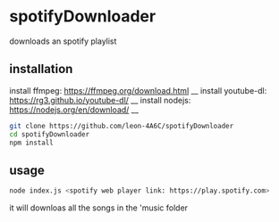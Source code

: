 # spotifyDownloader
downloads an spotify playlist

## installation

install ffmpeg: https://ffmpeg.org/download.html __
install youtube-dl: https://rg3.github.io/youtube-dl/ __
install nodejs: https://nodejs.org/en/download/ __

```bash
git clone https://github.com/leon-4A6C/spotifyDownloader
cd spotifyDownloader
npm install
```

## usage

```bash
node index.js <spotify web player link: https://play.spotify.com>
```
it will downloas all the songs in the 'music folder
